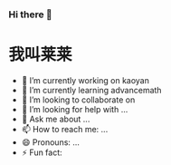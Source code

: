 ### Hi there 👋

# 我叫莱莱

- 🔭 I’m currently working on kaoyan
- 🌱 I’m currently learning advancemath
- 👯 I’m looking to collaborate on 
- 🤔 I’m looking for help with ...
- 💬 Ask me about ...
- 📫 How to reach me: ...
- 😄 Pronouns: ...
- ⚡ Fun fact: 

